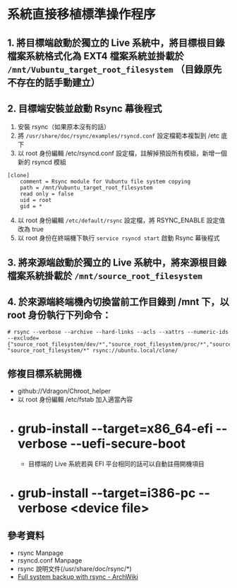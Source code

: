 # 系統直接移植標準操作程序
## 1. 將目標端啟動於獨立的 Live 系統中，將目標根目錄檔案系統格式化為 EXT4 檔案系統並掛載於  `/mnt/Vubuntu_target_root_filesystem` （目錄原先不存在的話手動建立）  
## 2. 目標端安裝並啟動 Rsync 幕後程式
1. 安裝 rsync（如果原本沒有的話）
2. 將 `/usr/share/doc/rsync/examples/rsyncd.conf` 設定檔範本複製到 /etc 底下
3. 以 root 身份編輯 /etc/rsyncd.conf 設定檔，註解掉預設所有模組，新增一個新的 rsyncd 模組
```
[clone]
	comment = Rsync module for Vubuntu file system copying
	path = /mnt/Vubuntu_target_root_filesystem
	read only = false
	uid = root
	gid = *
```

4. 以 root 身份編輯 `/etc/default/rsync` 設定檔，將 RSYNC_ENABLE 設定值改為 true
5. 以 root 身份在終端機下執行 `service rsyncd start` 啟動 Rsync 幕後程式

## 3. 將來源端啟動於獨立的 Live 系統中，將來源根目錄檔案系統掛載於 `/mnt/source_root_filesystem`

## 4. 於來源端終端機內切換當前工作目錄到 /mnt 下，以 root 身份執行下列命令：
```
# rsync --verbose --archive --hard-links --acls --xattrs --numeric-ids --exclude={"source_root_filesystem/dev/*","source_root_filesystem/proc/*","source_root_filesystem/sys/*","source_root_filesystem/tmp/*","source_root_filesystem/run/*","source_root_filesystem/mnt/*","source_root_filesystem/media/*","source_root_filesystem/lost+found/*","source_root_filesystem/home/system_admin/.cache/*","source_root_filesystem/var/tmp/*" "source_root_filesystem/*" rsync://ubuntu.local/clone/
```

## 修複目標系統開機
* github://Vdragon/Chroot_helper
* 以 root 身份編輯 /etc/fstab 加入適當內容
* # grub-install --target=x86_64-efi --verbose --uefi-secure-boot
	* 目標端的 Live 系統若與 EFI 平台相同的話可以自動註冊開機項目
* # grub-install --target=i386-pc --verbose &lt;device file&gt;

## 參考資料
* rsync Manpage
* rsyncd.conf Manpage
* rsync 說明文件(/usr/share/doc/rsync/*)
* [Full system backup with rsync - ArchWiki](https://wiki.archlinux.org/index.php/full_system_backup_with_rsync)